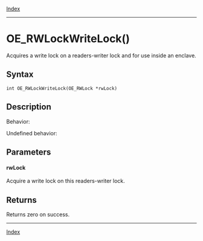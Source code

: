 [Index](index.md)

---
# OE_RWLockWriteLock()

Acquires a write lock on a readers-writer lock and for use inside an enclave.

## Syntax

    int OE_RWLockWriteLock(OE_RWLock *rwLock)
## Description 

Behavior:

Undefined behavior:



## Parameters

#### rwLock

Acquire a write lock on this readers-writer lock.

## Returns

Returns zero on success.

---
[Index](index.md)

